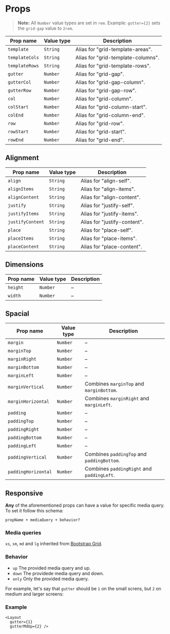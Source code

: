 # Props

> **Note:** All `Number` value types are set in `rem`. Example: `gutter={2}` sets the `grid-gap` value to `2rem`.

| Prop name      | Value type | Description                        |
| -------------- | ---------- | ---------------------------------- |
| `template`     | `String`   | Alias for "grid-template-areas".   |
| `templateCols` | `String`   | Alias for "grid-template-columns". |
| `templateRows` | `String`   | Alias for "grid-template-rows".    |
| `gutter`       | `Number`   | Alias for "grid-gap".              |
| `gutterCol`    | `Number`   | Alias for "grid-gap-column".       |
| `gutterRow`    | `Number`   | Alias for "grid-gap-row".          |
| `col`          | `Number`   | Alias for "grid-column".           |
| `colStart`     | `Number`   | Alias for "grid-column-start".     |
| `colEnd`       | `Number`   | Alias for "grid-column-end".       |
| `row`          | `Number`   | Alias for "grid-row".              |
| `rowStart`     | `Number`   | Alias for "grid-start".            |
| `rowEnd`       | `Number`   | Alias for "grid-end".              |

## Alignment

| Prop name        | Value type | Description                  |
| ---------------- | ---------- | ---------------------------- |
| `align`          | `String`   | Alias for "align-self".      |
| `alignItems`     | `String`   | Alias for "align-items".     |
| `alignContent`   | `String`   | Alias for "align-content".   |
| `justify`        | `String`   | Alias for "justify-self".    |
| `justifyItems`   | `String`   | Alias for "justify-items".   |
| `justifyContent` | `String`   | Alias for "justify-content". |
| `place`          | `String`   | Alias for "place-self".      |
| `placeItems`     | `String`   | Alias for "place-items".     |
| `placeContent`   | `String`   | Alias for "place-content".   |

## Dimensions

| Prop name | Value type | Description |
| --------- | ---------- | ----------- |
| `height`  | `Number`   | –           |
| `width`   | `Number`   | –           |

## Spacial

| Prop name           | Value type | Description                                |
| ------------------- | ---------- | ------------------------------------------ |
| `margin`            | `Number`   | –                                          |
| `marginTop`         | `Number`   | –                                          |
| `marginRight`       | `Number`   | –                                          |
| `marginBottom`      | `Number`   | –                                          |
| `marginLeft`        | `Number`   | –                                          |
| `marginVertical`    | `Number`   | Combines `marginTop` and `marginBottom`.   |
| `marginHorizontal`  | `Number`   | Combines `marginRight` and `marginLeft`.   |
| `padding`           | `Number`   | –                                          |
| `paddingTop`        | `Number`   | –                                          |
| `paddingRight`      | `Number`   | –                                          |
| `paddingBottom`     | `Number`   | –                                          |
| `paddingLeft`       | `Number`   | –                                          |
| `paddingVertical`   | `Number`   | Combines `paddingTop` and `paddingBottom`. |
| `paddingHorizontal` | `Number`   | Combines `paddingRight` and `paddingLeft`. |

## Responsive

**Any** of the aforementioned props can have a value for specific media query. To set it follow this schema:

```
propName + mediaQuery + behavior?
```

### Media queries

`xs`, `sm`, `md` and `lg` inherited from [Bootstrap Grid](https://getbootstrap.com/docs/4.0/layout/grid/#grid-options).

### Behavior

* `up` The provided media query and up.
* `down` The providede media query and down.
* `only` Only the provided media query.

For example, let's say that `gutter` should be `1` on the small screns, but `2` on medium and larger screens:

### Example

```
<Layout
  gutter={1}
  gutterMdUp={2} />
```
